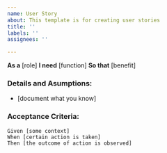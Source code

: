 ```yaml
---
name: User Story
about: This template is for creating user stories
title: ''
labels: ''
assignees: ''

---
```


**As a** [role]
**I need** [function]
**So that** [benefit]

### Details and Asumptions:
* [document what you know]

### Acceptance Criteria:

 ```gherkin
 Given [some context]
 When [certain action is taken]
 Then [the outcome of action is observed]
 ```
